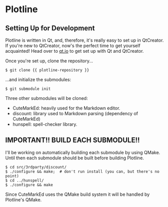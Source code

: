 # Plotline

## Setting Up for Development

Plotline is written in Qt, and, therefore, it's really easy to set up in
QtCreator. If you're new to QtCreator, now's the perfect time to get yourself
acquainted! Head over to [qt.io](https://qt.io) to get set up with Qt and
QtCreator.

Once you're set up, clone the repository...

    $ git clone {{ plotline-repository }}

...and initialize the submodules:

    $ git submodule init

Three other submodules will be cloned:

 - CuteMarkEd: heavily used for the Markdown editor.
 - discount: library used to Markdown parsing (dependency of CuteMarkEd)
 - hunspell: spell-checker library.

## IMPORTANT!! BUILD EACH SUBMODULE!!

I'll be working on automatically building each submodule by using QMake. Until
then each submodule should be built before building Plotline.

    $ cd src/3rdparty/discount/
    $ ./configure && make;  # don't run install (you can, but there's no point)
    $ cd ../hunspell/
    $ ./configure && make

Since CuteMarkEd uses the QMake build system it will be handled by Plotline's
QMake.

